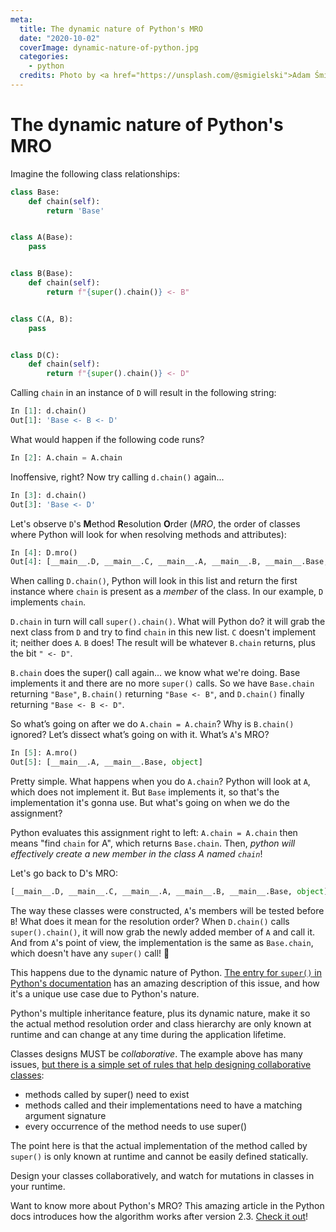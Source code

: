 ```yaml
---
meta:
  title: The dynamic nature of Python's MRO
  date: "2020-10-02"
  coverImage: dynamic-nature-of-python.jpg
  categories:
    - python
  credits: Photo by <a href="https://unsplash.com/@smigielski">Adam Śmigielski</a>
---
```


# The dynamic nature of Python's MRO

Imagine the following class relationships:

```python
class Base:
    def chain(self):
        return 'Base'


class A(Base):
    pass


class B(Base):
    def chain(self):
        return f"{super().chain()} <- B"


class C(A, B):
    pass


class D(C):
    def chain(self):
        return f"{super().chain()} <- D"

```

Calling `chain` in an instance of `D` will result in the following string:

```python
In [1]: d.chain()
Out[1]: 'Base <- B <- D'
```

What would happen if the following code runs?

```python
In [2]: A.chain = A.chain
```

Inoffensive, right? Now try calling `d.chain()` again...

```python
In [3]: d.chain()
Out[3]: 'Base <- D'
```

Let's observe `D`'s **M**ethod **R**esolution **O**rder (_MRO_, the order of classes where Python will look for when resolving methods and attributes):

```python
In [4]: D.mro()
Out[4]: [__main__.D, __main__.C, __main__.A, __main__.B, __main__.Base, object]
```

When calling `D.chain()`, Python will look in this list and return the first instance where `chain` is present as a _member_ of the class. In our example, `D` implements `chain`.

`D.chain` in turn will call `super().chain()`. What will Python do? it will grab the next class from `D` and try to find `chain` in this new list. `C` doesn't implement it; neither does `A`. `B` does! The result will be whatever `B.chain` returns, plus the bit `" <- D"`.

`B.chain` does the super() call again... we know what we're doing. Base implements it and there are no more `super()` calls. So we have `Base.chain` returning `"Base"`, `B.chain()` returning `"Base <- B"`, and `D.chain()` finally returning `"Base <- B <- D"`.

So what’s going on after we do `A.chain = A.chain`? Why is `B.chain()` ignored? Let’s dissect what’s going on with it. What’s `A`'s MRO?

```python
In [5]: A.mro()
Out[5]: [__main__.A, __main__.Base, object]
```

Pretty simple. What happens when you do `A.chain`? Python will look at `A`, which does not implement it. But `Base` implements it, so that's the implementation it's gonna use. But what's going on when we do the assignment?

Python evaluates this assignment right to left: `A.chain = A.chain` then means "find `chain` for A", which returns `Base.chain`. Then, _python will effectively create a new member in the class A named `chain`_!

Let's go back to D's MRO:

```python
[__main__.D, __main__.C, __main__.A, __main__.B, __main__.Base, object]
```

The way these classes were constructed, `A`'s members will be tested before `B`! What does it mean for the resolution order? When `D.chain()` calls `super().chain()`, it will now grab the newly added member of `A` and call it. And from `A`'s point of view, the implementation is the same as `Base.chain`, which doesn't have any `super()` call! :exploding_head:

This happens due to the dynamic nature of Python. [The entry for `super()` in Python's documentation](https://docs.python.org/3/library/functions.html#super) has an amazing description of this issue, and how it's a unique use case due to Python's nature.

Python's multiple inheritance feature, plus its dynamic nature, make it so the actual method resolution order and class hierarchy are only known at runtime and can change at any time during the application lifetime.

Classes designs MUST be _collaborative_. The example above has many issues, [but there is a simple set of rules that help designing collaborative classes](https://rhettinger.wordpress.com/2011/05/26/super-considered-super/):

- methods called by super() need to exist
- methods called and their implementations need to have a matching argument signature
- every occurrence of the method needs to use super()

The point here is that the actual implementation of the method called by `super()` is only known at runtime and cannot be easily defined statically.

Design your classes collaboratively, and watch for mutations in classes in your runtime.

Want to know more about Python's MRO? This amazing article in the Python docs introduces how the algorithm works after version 2.3. [Check it out](https://www.python.org/download/releases/2.3/mro/)!
